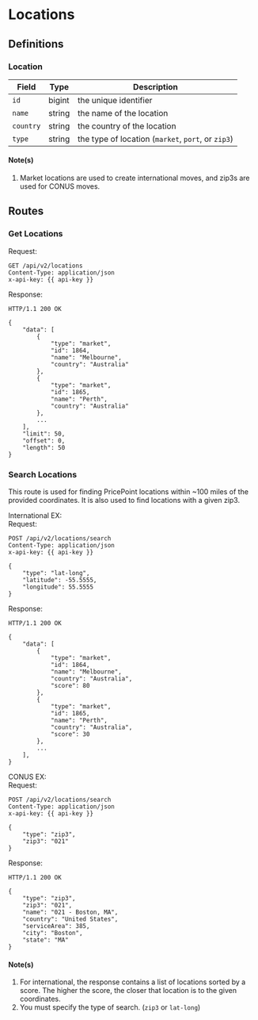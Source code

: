 # Locations

## Definitions

### Location

| Field           | Type     | Description                                     |
| --------------- | -------- | ----------------------------------------------- |
| `id`|bigint|the unique identifier|
| `name`|string|the name of the location|
| `country`|string|the country of the location|
| `type`|string|the type of location (`market`, `port`, or `zip3`)|

#### Note(s)
1. Market locations are used to create international moves, and zip3s are used for CONUS moves.

## Routes

### Get Locations

Request:
```
GET /api/v2/locations
Content-Type: application/json
x-api-key: {{ api-key }}
```
Response:
```
HTTP/1.1 200 OK

{
    "data": [
        {
            "type": "market",
            "id": 1864,
            "name": "Melbourne",
            "country": "Australia"
        },
        {
            "type": "market",
            "id": 1865,
            "name": "Perth",
            "country": "Australia"
        },
        ...
    ],
    "limit": 50,
    "offset": 0,
    "length": 50
}
```

### Search Locations
This route is used for finding PricePoint locations within ~100 miles of the provided coordinates. It is also used to find locations with a given zip3.

International EX:   
Request:
```
POST /api/v2/locations/search
Content-Type: application/json
x-api-key: {{ api-key }}

{
    "type": "lat-long",
    "latitude": -55.5555,
    "longitude": 55.5555
}
```
Response:
```
HTTP/1.1 200 OK

{
    "data": [
        {
            "type": "market",
            "id": 1864,
            "name": "Melbourne",
            "country": "Australia",
            "score": 80
        },
        {
            "type": "market",
            "id": 1865,
            "name": "Perth",
            "country": "Australia",
            "score": 30
        },
        ...
    ],
}
```

CONUS EX:   
Request:
```
POST /api/v2/locations/search
Content-Type: application/json
x-api-key: {{ api-key }}

{
    "type": "zip3",
    "zip3": "021"
}
```
Response:
```
HTTP/1.1 200 OK

{
    "type": "zip3",
    "zip3": "021",
    "name": "021 - Boston, MA",
    "country": "United States",
    "serviceArea": 385,
    "city": "Boston",
    "state": "MA"
}
```
#### Note(s)
1. For international, the response contains a list of locations sorted by a score. The higher the score, the closer that location is to the given coordinates.
1. You must specify the type of search. (`zip3` or `lat-long`)